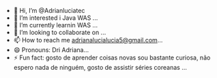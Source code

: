 - 👋 Hi, I’m @Adrianluciatec
- 👀 I’m interested i Java WAS ...
- 🌱 I’m currently learnin WAS ...
- 💞️ I’m looking to collaborate on ...
- 📫 How to reach me  adrianalucialucia5@gmail.com...
- 😄 Pronouns:  Dri Adriana...
- ⚡ Fun fact: gosto de aprender coisas novas sou bastante curiosa, não espero nada de ninguém, gosto de assistir séries coreanas ...

<!---
Adrianluciatec/Adrianluciatec is a ✨ special ✨ repository because its `README.md` (this file) appears on your GitHub profile.
You can click the Preview link to take a look at your changes.
--->
